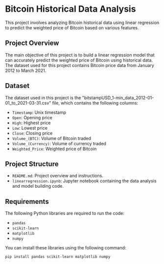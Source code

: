 # Bitcoin Historical Data Analysis

This project involves analyzing Bitcoin historical data using linear regression to predict the weighted price of Bitcoin based on various features.

## Project Overview

The main objective of this project is to build a linear regression model that can accurately predict the weighted price of Bitcoin using historical data. The dataset used for this project contains Bitcoin price data from January 2012 to March 2021.

## Dataset

The dataset used in this project is the "bitstampUSD_1-min_data_2012-01-01_to_2021-03-31.csv" file, which contains the following columns:
- `Timestamp`: Unix timestamp
- `Open`: Opening price
- `High`: Highest price
- `Low`: Lowest price
- `Close`: Closing price
- `Volume_(BTC)`: Volume of Bitcoin traded
- `Volume_(Currency)`: Volume of currency traded
- `Weighted_Price`: Weighted price of Bitcoin

## Project Structure

- `README.md`: Project overview and instructions.
- `linearregression.ipynb`: Jupyter notebook containing the data analysis and model building code.

## Requirements

The following Python libraries are required to run the code:
- `pandas`
- `scikit-learn`
- `matplotlib`
- `numpy`

You can install these libraries using the following command:
```bash
pip install pandas scikit-learn matplotlib numpy
